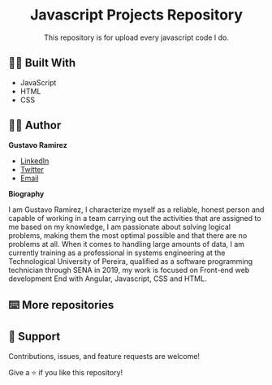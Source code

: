 <h1 align="center">Javascript Projects Repository<project-name></h1>

<p align="center">This repository is for upload every javascript code I do.<project-description></p>

## 👷‍♂️ Built With

- JavaScript
- HTML
- CSS

## 🧑‍💻 Author

**Gustavo Ramirez**

- [LinkedIn](https://www.linkedin.com/in/gustavo-andres-ramirez-lopez-5612861b5/)
- [Twitter](https://twitter.com/Areshkew "[Areshkew] Gustavo Ramirez")
- [Email](mailto:areshk@mail.com?subject=Hi "Hi!")
  
**Biography**
  
I am Gustavo Ramirez, I characterize myself as a reliable, honest person and capable of working in a team carrying out the activities that are assigned to me based on my knowledge, I am passionate about solving logical problems, making them the most optimal possible and that there are no problems at all. When it comes to handling large amounts of data, I am currently training as a professional in systems engineering at the Technological University of Pereira, qualified as a software programming technician through SENA in 2019, my work is focused on Front-end web development End with Angular, Javascript, CSS and HTML.
  
## ⌨️ More repositories 

  
  
## 🤝 Support

Contributions, issues, and feature requests are welcome!

Give a ⭐️ if you like this repository!
